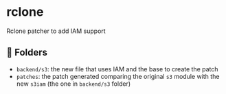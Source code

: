 # rclone

Rclone patcher to add IAM support

## :file_folder: Folders

* `backend/s3`: the new file that uses IAM and the base to create the patch
* `patches`: the patch generated comparing the original `s3` module with the new `s3iam` (the one in `backend/s3` folder)
